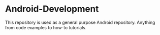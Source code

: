 # Android-Development
This repository is used as a general purpose Android repository. Anything from code examples to how-to tutorials.
